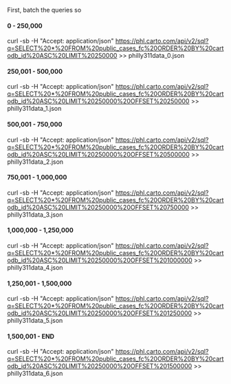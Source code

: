 First, batch the queries so

#### 0 - 250,000
curl -sb -H "Accept: application/json" https://phl.carto.com/api/v2/sql?q=SELECT%20*%20FROM%20public_cases_fc%20ORDER%20BY%20cartodb_id%20ASC%20LIMIT%20250000 >> philly311data_0.json

#### 250,001 - 500,000
curl -sb -H "Accept: application/json" https://phl.carto.com/api/v2/sql?q=SELECT%20*%20FROM%20public_cases_fc%20ORDER%20BY%20cartodb_id%20ASC%20LIMIT%20250000%20OFFSET%20250000 >> philly311data_1.json

#### 500,001 - 750,000
curl -sb -H "Accept: application/json" https://phl.carto.com/api/v2/sql?q=SELECT%20*%20FROM%20public_cases_fc%20ORDER%20BY%20cartodb_id%20ASC%20LIMIT%20250000%20OFFSET%20500000 >> philly311data_2.json

#### 750,001 - 1,000,000
curl -sb -H "Accept: application/json" https://phl.carto.com/api/v2/sql?q=SELECT%20*%20FROM%20public_cases_fc%20ORDER%20BY%20cartodb_id%20ASC%20LIMIT%20250000%20OFFSET%20750000 >> philly311data_3.json

#### 1,000,000 - 1,250,000
curl -sb -H "Accept: application/json" https://phl.carto.com/api/v2/sql?q=SELECT%20*%20FROM%20public_cases_fc%20ORDER%20BY%20cartodb_id%20ASC%20LIMIT%20250000%20OFFSET%201000000 >> philly311data_4.json

#### 1,250,001 - 1,500,000
curl -sb -H "Accept: application/json" https://phl.carto.com/api/v2/sql?q=SELECT%20*%20FROM%20public_cases_fc%20ORDER%20BY%20cartodb_id%20ASC%20LIMIT%20250000%20OFFSET%201250000 >> philly311data_5.json

#### 1,500,001 - END
curl -sb -H "Accept: application/json" https://phl.carto.com/api/v2/sql?q=SELECT%20*%20FROM%20public_cases_fc%20ORDER%20BY%20cartodb_id%20ASC%20LIMIT%20250000%20OFFSET%201500000 >> philly311data_6.json